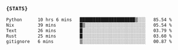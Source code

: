 ### `{STATS}` 
<!--START_SECTION:waka-->

```txt
Python      10 hrs 6 mins   █████████████████████▒░░░   85.54 %
Nix         39 mins         █▒░░░░░░░░░░░░░░░░░░░░░░░   05.54 %
Text        26 mins         █░░░░░░░░░░░░░░░░░░░░░░░░   03.79 %
Rust        25 mins         █░░░░░░░░░░░░░░░░░░░░░░░░   03.60 %
gitignore   6 mins          ▒░░░░░░░░░░░░░░░░░░░░░░░░   00.87 %
```

<!--END_SECTION:waka-->

